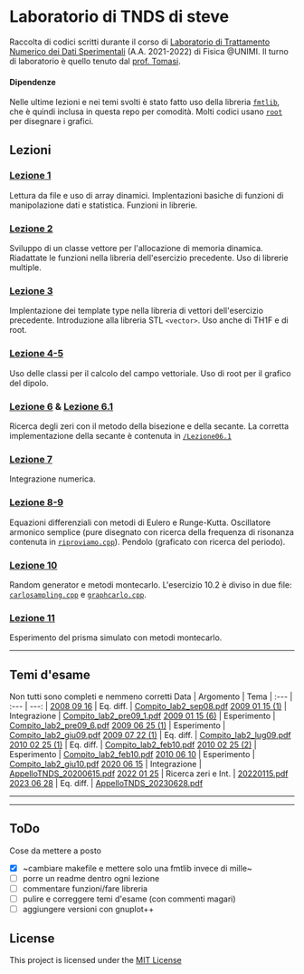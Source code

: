 # Laboratorio di TNDS di steve
Raccolta di codici scritti durante il corso di [Laboratorio di Trattamento Numerico dei Dati Sperimentali](http://labmaster.mi.infn.it/Laboratorio2/labTNDS/) (A.A. 2021-2022) di Fisica @UNIMI. Il turno di laboratorio è quello tenuto dal [prof. Tomasi](https://ziotom78.github.io/tnds-tomasi-notebooks/).

#### Dipendenze
Nelle ultime lezioni e nei temi svolti è stato fatto uso della libreria [```fmtlib```](https://fmt.dev), che è quindi inclusa in questa repo per comodità. Molti codici usano [```root```](https://root.cern) per disegnare i grafici.

## Lezioni

### [Lezione 1](/Lezione01/)
Lettura da file e uso di array dinamici.
Implentazioni basiche di funzioni di manipolazione dati e statistica.
Funzioni in librerie.

### [Lezione 2](/Lezione02/)
Sviluppo di un classe vettore per l'allocazione di memoria dinamica.
Riadattate le funzioni nella libreria dell'esercizio precedente.
Uso di librerie multiple.

### [Lezione 3](/Lezione03/)
Implentazione dei template type nella libreria di vettori dell'esercizio precedente. Introduzione alla libreria STL ```<vector>```.
Uso anche di TH1F e di root.

### [Lezione 4-5](/Lezione04-5/)
Uso delle classi per il calcolo del campo vettoriale.
Uso di root per il grafico del dipolo.

### [Lezione 6](/Lezione06/) & [Lezione 6.1](/Lezione06.1/)
Ricerca degli zeri con il metodo della bisezione e della secante.
La corretta implementazione della secante è contenuta in [`/Lezione06.1`](/Lezione06.1/)

### [Lezione 7](/Lezione07/)
Integrazione numerica.

### [Lezione 8-9](/Lezione08-9/)
Equazioni differenziali con metodi di Eulero e Runge-Kutta.
Oscillatore armonico semplice (pure disegnato con ricerca della frequenza di risonanza contenuta in [`riproviamo.cpp`](/Lezione08-9/riproviamo.cpp)).
Pendolo (graficato con ricerca del periodo).

### [Lezione 10](/Lezione10/)
Random generator e metodi montecarlo.
L'esercizio 10.2 è diviso in due file: [`carlosampling.cpp`](/Lezione10/carlosampling.cpp) e [`graphcarlo.cpp`](/Lezione10/graphcarlo.cpp).

### [Lezione 11](/Lezione10/)
Esperimento del prisma simulato con metodi montecarlo.

---

## Temi d'esame
Non tutti sono completi e nemmeno corretti
Data | Argomento | Tema
| :--- | :--- | ---: |
[2008 09 16](/Temi/Prova20080916/)          | Eq. diff.             | [Compito_lab2_sep08.pdf](http://labmaster.mi.infn.it/Laboratorio2/labTNDS/TemiEsame/Compito_lab2_sep08.pdf)
[2009 01 15 (1)](/Temi/Prova20090115_1)     | Integrazione          | [Compito_lab2_pre09_1.pdf](http://labmaster.mi.infn.it/Laboratorio2/labTNDS/TemiEsame/Compito_lab2_pre09_1.pdf)
[2009 01 15 (6)](/Temi/Prova20090115_6)     | Esperimento           | [Compito_lab2_pre09_6.pdf](http://labmaster.mi.infn.it/Laboratorio2/labTNDS/TemiEsame/Compito_lab2_pre09_6.pdf)
[2009 06 25 (1)](/Temi/Prova20090625_1/)    | Esperimento           | [Compito_lab2_giu09.pdf](http://labmaster.mi.infn.it/Laboratorio2/labTNDS/TemiEsame/Compito_lab2_giu09.pdf)
[2009 07 22 (1)](/Temi/Prova20090722_1/)    | Eq. diff.             | [Compito_lab2_lug09.pdf](http://labmaster.mi.infn.it/Laboratorio2/labTNDS/TemiEsame/Compito_lab2_lug09.pdf)
[2010 02 25 (1)](/Temi/Prova20100225_1)     | Eq. diff.             | [Compito_lab2_feb10.pdf](http://labmaster.mi.infn.it/Laboratorio2/labTNDS/TemiEsame/Compito_lab2_feb10.pdf)
[2010 02 25 (2)](/Temi/Prova20100225_2/)    | Esperimento           | [Compito_lab2_feb10.pdf](http://labmaster.mi.infn.it/Laboratorio2/labTNDS/TemiEsame/Compito_lab2_feb10.pdf)
[2010 06 10](/Temi/Prova20100610/)          | Esperimento           | [Compito_lab2_giu10.pdf](http://labmaster.mi.infn.it/Laboratorio2/labTNDS/TemiEsame/Compito_lab2_giu10.pdf)
[2020 06 15](/Temi/Prova20200615/)          | Integrazione          | [AppelloTNDS_20200615.pdf](http://labmaster.mi.infn.it/Laboratorio2/labTNDS/TemiEsame/AppelloTNDS_20200615.pdf)
[2022 01 25](/Temi/Esame20220125)           | Ricerca zeri e Int.   | [20220115.pdf](/Temi/Esame20220125/20220115.pdf)
[2023 06 28](/Temi/Prova20230628)           | Eq. diff.             | [AppelloTNDS_20230628.pdf](/Temi/Prova20230628/AppelloTNDS_20230628.pdf)

----
----

## ToDo
Cose da mettere a posto

- [x] ~cambiare makefile e mettere solo una fmtlib invece di mille~
- [ ] porre un readme dentro ogni lezione
- [ ] commentare funzioni/fare libreria
- [ ] pulire e correggere temi d'esame (con commenti magari)
- [ ] aggiungere versioni con gnuplot++

## License

This project is licensed under the [MIT License](/LICENSE.md)